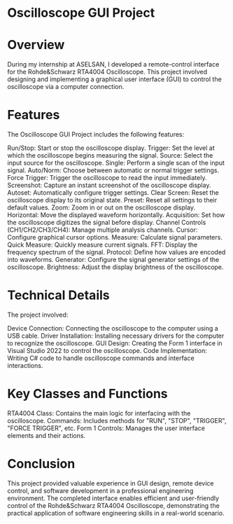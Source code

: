 # Oscilloscope GUI Project
# Overview
During my internship at ASELSAN, I developed a remote-control interface for the Rohde&Schwarz RTA4004 Oscilloscope. This project involved designing and implementing a graphical user interface (GUI) to control the oscilloscope via a computer connection.

# Features
The Oscilloscope GUI Project includes the following features:

Run/Stop: Start or stop the oscilloscope display.
Trigger: Set the level at which the oscilloscope begins measuring the signal.
Source: Select the input source for the oscilloscope.
Single: Perform a single scan of the input signal.
Auto/Norm: Choose between automatic or normal trigger settings.
Force Trigger: Trigger the oscilloscope to read the input immediately.
Screenshot: Capture an instant screenshot of the oscilloscope display.
Autoset: Automatically configure trigger settings.
Clear Screen: Reset the oscilloscope display to its original state.
Preset: Reset all settings to their default values.
Zoom: Zoom in or out on the oscilloscope display.
Horizontal: Move the displayed waveform horizontally.
Acquisition: Set how the oscilloscope digitizes the signal before display.
Channel Controls (CH1/CH2/CH3/CH4): Manage multiple analysis channels.
Cursor: Configure graphical cursor options.
Measure: Calculate signal parameters.
Quick Measure: Quickly measure current signals.
FFT: Display the frequency spectrum of the signal.
Protocol: Define how values are encoded into waveforms.
Generator: Configure the signal generator settings of the oscilloscope.
Brightness: Adjust the display brightness of the oscilloscope.
# Technical Details
The project involved:

Device Connection: Connecting the oscilloscope to the computer using a USB cable.
Driver Installation: Installing necessary drivers for the computer to recognize the oscilloscope.
GUI Design: Creating the Form 1 interface in Visual Studio 2022 to control the oscilloscope.
Code Implementation: Writing C# code to handle oscilloscope commands and interface interactions.
# Key Classes and Functions
RTA4004 Class: Contains the main logic for interfacing with the oscilloscope.
Commands: Includes methods for "RUN", "STOP", "TRIGGER", "FORCE TRIGGER", etc.
Form 1 Controls: Manages the user interface elements and their actions.

# Conclusion
This project provided valuable experience in GUI design, remote device control, and software development in a professional engineering environment. The completed interface enables efficient and user-friendly control of the Rohde&Schwarz RTA4004 Oscilloscope, demonstrating the practical application of software engineering skills in a real-world scenario.
